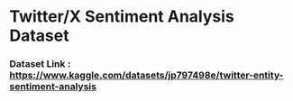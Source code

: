 # Twitter/X Sentiment Analysis Dataset

### Dataset Link : https://www.kaggle.com/datasets/jp797498e/twitter-entity-sentiment-analysis
